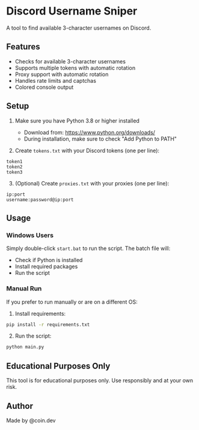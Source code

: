 # Discord Username Sniper

A tool to find available 3-character usernames on Discord.

## Features

- Checks for available 3-character usernames
- Supports multiple tokens with automatic rotation
- Proxy support with automatic rotation
- Handles rate limits and captchas
- Colored console output

## Setup

1. Make sure you have Python 3.8 or higher installed
   - Download from: https://www.python.org/downloads/
   - During installation, make sure to check "Add Python to PATH"

2. Create `tokens.txt` with your Discord tokens (one per line):
```
token1
token2
token3
```

3. (Optional) Create `proxies.txt` with your proxies (one per line):
```
ip:port
username:password@ip:port
```

## Usage

### Windows Users
Simply double-click `start.bat` to run the script. The batch file will:
- Check if Python is installed
- Install required packages
- Run the script

### Manual Run
If you prefer to run manually or are on a different OS:

1. Install requirements:
```bash
pip install -r requirements.txt
```

2. Run the script:
```bash
python main.py
```

## Educational Purposes Only

This tool is for educational purposes only. Use responsibly and at your own risk.

## Author

Made by @coin.dev 